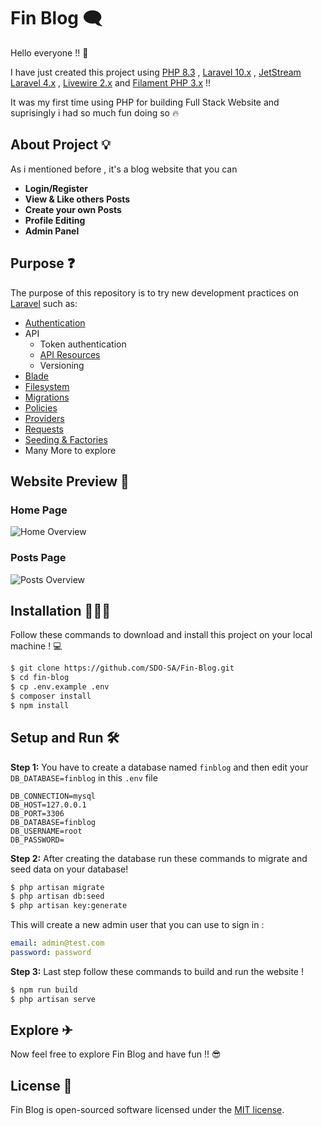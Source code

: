 # Fin Blog 🗨
Hello everyone !! 👀

I have just created this project using [PHP 8.3](https://php.net/) , [Laravel 10.x](https://laravel.com/docs/10.x) , [JetStream Laravel 4.x](https://jetstream.laravel.com/introduction.html) , [Livewire 2.x](https://laravel-livewire.com/docs/2.x/quickstart) and [Filament PHP 3.x](https://filamentphp.com/docs/3.x/panels/installation) !!

It was my first time using PHP for building Full Stack Website and suprisingly i had so much fun doing so 🔥


## About Project 💡

As i mentioned before , it's a blog website that you can 
* <strong>Login/Register </strong>
* <strong>View & Like others Posts </strong>
* <strong>Create your own Posts </strong>
* <strong>Profile Editing </strong>
* <strong>Admin Panel </strong>

## Purpose ❓
The purpose of this repository is to try new development practices on [Laravel](https://laravel.com/docs/10.x) such as:
- [Authentication](https://laravel.com/docs/10.x/authentication)
- API
  - Token authentication
  - [API Resources](https://laravel.com/docs/10.x/eloquent-resources)
  - Versioning
- [Blade](https://laravel.com/docs/10.x/blade)
- [Filesystem](https://laravel.com/docs/10.x/filesystem)
- [Migrations](https://laravel.com/docs/10.x/migrations)
- [Policies](https://laravel.com/docs/10.x/authorization)
- [Providers](https://laravel.com/docs/10.x/providers)
- [Requests](https://laravel.com/docs/10.x/validation#form-request-validation)
- [Seeding & Factories](https://laravel.com/docs/10.x/seeding)
- Many More to explore

## Website Preview 📸
### Home Page
![Home Overview](https://i.imgur.com/Lz7Y8AV.png)
### Posts Page
![Posts Overview](https://i.imgur.com/eFURa74.png)
## Installation 👨🏻‍💻
Follow these commands to download and install this project on your local machine ! 💻
```bash
$ git clone https://github.com/SDO-SA/Fin-Blog.git
$ cd fin-blog
$ cp .env.example .env
$ composer install
$ npm install
```

## Setup and Run 🛠
<Strong>Step 1:</Strong>
You have to create a database named ```finblog``` and then edit your ```DB_DATABASE=finblog``` in this ```.env``` file
```env
DB_CONNECTION=mysql
DB_HOST=127.0.0.1
DB_PORT=3306
DB_DATABASE=finblog
DB_USERNAME=root
DB_PASSWORD=
```
<Strong>Step 2:</Strong>
After creating the database run these commands to migrate and seed data on your database!
```bash
$ php artisan migrate
$ php artisan db:seed
$ php artisan key:generate
```
This will create a new admin user that you can use to sign in :
```yml
email: admin@test.com
password: password
```
<Strong>Step 3:</Strong>
Last step follow these commands to build and run the website !
```bash
$ npm run build
$ php artisan serve
```

## Explore ✈
Now feel free to explore Fin Blog and have fun !! 😎

## License 💯

Fin Blog is open-sourced software licensed under the [MIT license](https://opensource.org/licenses/MIT).







